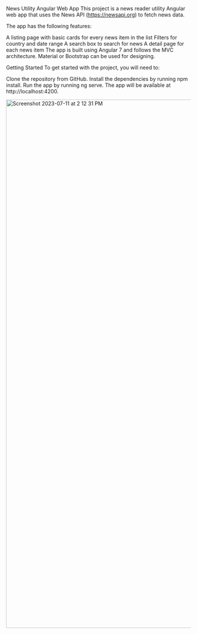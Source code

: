 News Utility Angular Web App
This project is a news reader utility Angular web app that uses the News API (https://newsapi.org) to fetch news data.

The app has the following features:

A listing page with basic cards for every news item in the list
Filters for country and date range
A search box to search for news
A detail page for each news item
The app is built using Angular 7 and follows the MVC architecture. Material or Bootstrap can be used for designing.

Getting Started
To get started with the project, you will need to:

Clone the repository from GitHub.
Install the dependencies by running npm install.
Run the app by running ng serve.
The app will be available at http://localhost:4200.

<img width="1440" alt="Screenshot 2023-07-11 at 2 12 31 PM" src="https://github.com/avanisshhh/NewsUtilityWebApp/assets/92089520/fa0b604a-b256-4409-b790-50e27390d990">

